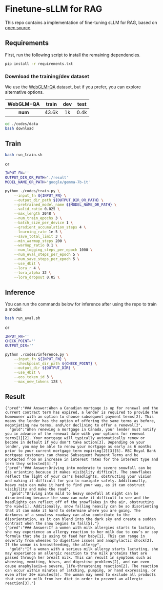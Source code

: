# Finetune-sLLM for RAG
This repo contains a implementation of fine-tuning sLLM for RAG, based on [open source](https://github.com/kh-kim/sllm_finetune).

## Requirements

First, run the following script to install the remaining dependencies.

```bash
pip install -r requirements.txt
```

### Download the training/dev dataset
We use the [WebGLM-QA](https://huggingface.co/datasets/THUDM/webglm-qa) dataset, but if you prefer, you can explore alternative options.

| **WebGLM-QA** | **train** | **dev** | **test** |
|:--------:|:--------:|:--------:|:--------:|
| **num** | 43.6k | 1k | 0.4k |

```bash
cd ./codes/data
bash download
```

## Train

```bash
bash run_train.sh
```
or
```bash
INPUT_FN=''
OUTPUT_DIR_OR_PATH='./result'
MODEL_NAME_OR_PATH='google/gemma-7b-it' 

python ./codes/train.py \
    --input_fn ${INPUT_FN} \
    --output_dir_path ${OUTPUT_DIR_OR_PATH} \
    --pretrained_model_name ${MODEL_NAME_OR_PATH} \
    --valid_ratio 0.025 \
    --max_length 2048 \
    --num_train_epochs 3 \
    --batch_size_per_device 1 \
    --gradient_accumulation_steps 4 \
    --learning_rate 1e-5 \
    --save_total_limit 3 \
    --min_warmup_steps 200 \
    --warmup_ratio 0.1 \
    --num_logging_steps_per_epoch 1000 \
    --num_eval_steps_per_epoch 5 \
    --num_save_steps_per_epoch 5 \
    --use_4bit \
    --lora_r 4 \
    --lora_alpha 32 \
    --lora_dropout 0.05 \
```

## Inference
You can run the commands below for inference after using the repo to train a model:

```bash
bash run_eval.sh
```
or
```bash
INPUT_FN=''
CHECK_POINT=''
OUTPUT_DIR=''

python ./codes/inference.py \
    --input_fn ${INPUT_FN} \
    --checkpoint_dir_path ${CHECK_POINT} \
    --output_dir ${OUTPUT_DIR} \
    --use_4bit \
    --eos_token_id 3 \
    --max_new_tokens 128 \
```

## Result

```
{"pred":"### Answer:When a Canadian mortgage is up for renewal and the current contract term has expired, a lender is required to provide the homeowner with an option to choose subsequent payment terms[2]. This means the lender has the option of offering the same terms as before, negotiating new terms, and\/or declining to offer a renewal[3",
  "gold":"When renewing a mortgage in Canada, your lender must notify you in advance of the renewal date with your options for renewal terms[1][2]. Your mortgage will typically automatically renew or become in default if you don't take action[3]. Depending on your lender, you may be able to renew your mortgage as early as 6 months prior to your current mortgage term expiring[2][3][5]. RBC Royal Bank mortgage customers can choose Subsequent Payment Terms and be protected from an increase in interest rates for the interest type and term they selected[4]."}
{"pred":"### Answer:Driving into moderate to severe snowfall can be dis orienting because it makes visibility difficult. The snowflakes reflect the light of your car's headlights, obstructing your vision and making it difficult for you to navigate safely. Additionally, heavy rain can make it hard to find your way, as it can obstruct visibility and make the road",
  "gold":"Driving into mild to heavy snowfall at night can be disorienting because the snow can make it difficult to see and the headlights can reflect off of the snowflakes in the air, obstructing the view[1]. Additionally, snow falling heavily can be so disorienting that it can make it hard to determine where you are going. The darkness of a snowless roadway can also contribute to the disorientation, as it can blend into the dark sky and create a sudden contrast when the snow begins to fall[5]."}
{"pred":"### Answer:If a women with milk allergies starts to lactate, she may experience an allergy reaction to her milk due to cow’s or soy formula that she is using to feed her baby[1]. This can range in severity from wheezes to digestive issues and anaphylactic shock[2]. If the woman is breastfeeding, the allergy",
  "gold":"If a woman with a serious milk allergy starts lactating, she may experience an allergic reaction to the milk proteins that are passed through her breast milk. This can result in symptoms such as wheezing, vomiting, hives, and digestive problems[2], and can even cause anaphylaxis—a severe, life-threatening reaction[2]. The reaction can occur within minutes of latching, pumping, or hand expressing, or even after 30+ minutes[5]. The woman may need to exclude all products that contain milk from her diet in order to prevent an allergic reaction[3]."}
```
